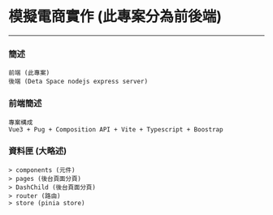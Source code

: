 # 模擬電商實作 (此專案分為前後端)
***
### 簡述

```
前端 (此專案)
後端 (Deta Space nodejs express server)
```
### 前端簡述
```
專案構成
Vue3 + Pug + Composition API + Vite + Typescript + Boostrap
```
### 資料匣 (大略述)
```
> components (元件)
> pages (後台頁面分頁)
> DashChild (後台頁面分頁)
> router (路由)
> store (pinia store)
```